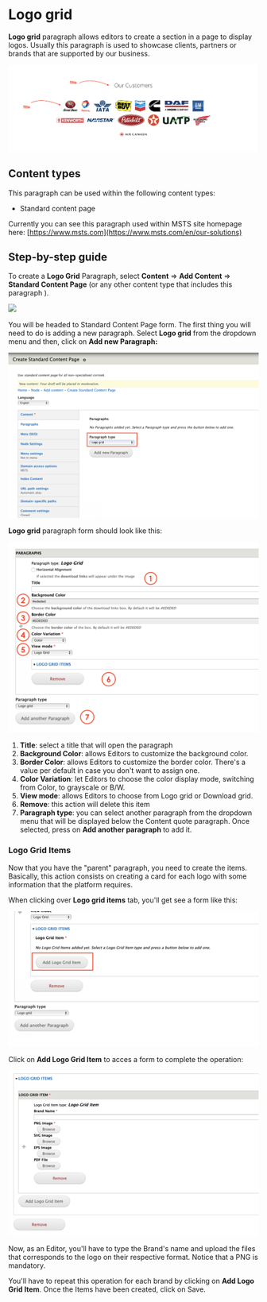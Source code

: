 # Logo grid

**Logo grid** paragraph allows editors to create a section in a page to display logos. Usually this paragraph is used to showcase clients, partners or brands that are supported by our business.

![](../.gitbook/assets/logo_grid.png)

## Content types

This paragraph can be used within the following content types:

* Standard content page

Currently you can see this paragraph used within MSTS site homepage here: [https://www.msts.com](https://www.msts.com/en/our-solutions)

## Step-by-step guide <a id="step-by-step-guide"></a>

To create a **Logo Grid** Paragraph, select **Content** =&gt; **Add Content** =&gt; **Standard Content Page** \(or any other content type that includes this paragraph \).

![](https://blobscdn.gitbook.com/v0/b/gitbook-28427.appspot.com/o/assets%2F-LLjdGUcRYPC3PTW00sg%2F-LLoSooVQ2ckmOg_YKuy%2F-LLoZrF3E1lH_HTs14DL%2FSTP_backend.png?alt=media&token=49c15fa2-abb2-4e3d-b83d-47d07fbfb3c8)

You will be headed to Standard Content Page form. The first thing you will need to do is adding a new paragraph. Select **Logo grid** from the dropdown menu and then, click on **Add new Paragraph:**

![](../.gitbook/assets/screenshot-2018-11-25-at-23.19.50.png)

**Logo grid** paragraph form should look like this:

![](../.gitbook/assets/screenshot-2018-11-25-at-23.20.03.png)

1. **Title**: select a title that will open the paragraph
2. **Background Color**: allows Editors to customize the background color. 
3. **Border Color**: allows Editors to customize the border color. There's a value per default in case you don't want to assign one. 
4. **Color Variation**: let Editors to choose the color display mode, switching from Color, to grayscale or B/W.
5. **View mode**: allows Editors to choose from Logo grid or Download grid. 
6. **Remove**: this action will delete this item
7. **Paragraph type**: you can select another paragraph from the dropdown menu that will be displayed below the Content quote paragraph. Once selected, press on **Add another paragraph** to add it.

### Logo Grid Items 

Now that you have the "parent" paragraph, you need to create the items. Basically, this action consists on creating a card for each logo with some information that the platform requires. 

When clicking over **Logo grid items** tab, you'll get see a form like this:

![](../.gitbook/assets/screenshot-2018-11-25-at-23.28.06.png)

Click on **Add Logo Grid Item** to acces a form to complete the operation: 

![](../.gitbook/assets/screenshot-2018-11-25-at-23.28.17.png)

Now, as an Editor, you'll have to type the Brand's name and upload the files that corresponds to the logo on their respective format. Notice that a PNG is mandatory. 

You'll have to repeat this operation for each brand by clicking on **Add Logo Grid Item**. Once the Items have been created, click on Save. 

